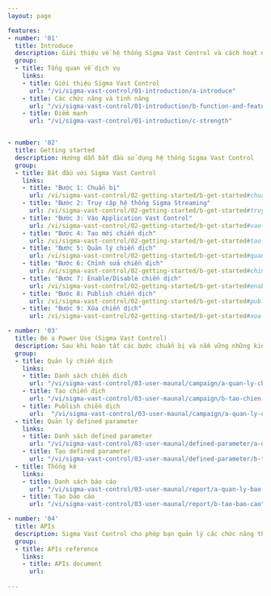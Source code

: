 ```yaml
---
layout: page

features:
- number: '01'
  title: Introduce
  description: Giới thiệu về hệ thống Sigma Vast Control và cách hoạt động của nó.
  group:
  - title: Tổng quan về dịch vụ
    links: 
    - title: Giới thiệu Sigma Vast Control
      url: "/vi/sigma-vast-control/01-introduction/a-introduce"
    - title: Các chức năng và tính năng
      url: "/vi/sigma-vast-control/01-introduction/b-function-and-feature"
    - title: Điểm mạnh
      url: "/vi/sigma-vast-control/01-introduction/c-strength"


- number: '02'
  title: Getting started
  description: Hướng dẫn bắt đầu sử dụng hệ thống Sigma Vast Control
  group:
  - title: Bắt đầu với Sigma Vast Control
    links:
    - title: "Bước 1: Chuẩn bị"
      url: /vi/sigma-vast-control/02-getting-started/b-get-started#chuan-bi
    - title: "Bước 2: Truy cập hệ thống Sigma Streaming"
      url: /vi/sigma-vast-control/02-getting-started/b-get-started#truy-cap-vao-he-thong-sigma-streaming
    - title: "Bước 3: Vào Application Vast Control"
      url: /vi/sigma-vast-control/02-getting-started/b-get-started#vao-application-vast-control
    - title: "Bước 4: Tạo mới chiến dịch"
      url: /vi/sigma-vast-control/02-getting-started/b-get-started#tao-moi-chien-dich
    - title: "Bước 5: Quản lý chiến dịch"
      url: /vi/sigma-vast-control/02-getting-started/b-get-started#quan-ly-chien-dich
    - title: "Bước 6: Chỉnh sửa chiến dịch"
      url: /vi/sigma-vast-control/02-getting-started/b-get-started#chinh-sua-chien-dich
    - title: "Bước 7: Enable/Disable chiến dịch"
      url: /vi/sigma-vast-control/02-getting-started/b-get-started#enable-disable-chien-dich
    - title: "Bước 8: Publish chiến dịch"
      url: /vi/sigma-vast-control/02-getting-started/b-get-started#publish-chien-dich
    - title: "Bước 9: Xóa chiến dịch"
      url: /vi/sigma-vast-control/02-getting-started/b-get-started#xoa-chien-dich

- number: '03'
  title: Be a Power Use (Sigma Vast Control)
  description: Sau khi hoàn tất các bước chuẩn bị và nắm vững những kiến thức cơ bản, danh sách này sẽ hỗ trợ bạn trong việc làm chủ hệ thống Sigma Vast Control
  group:
  - title: Quản lý chiến dịch
    links:
    - title: Danh sách chiến dịch
      url: "/vi/sigma-vast-control/03-user-maunal/campaign/a-quan-ly-chien-dich"
    - title: Tạo chiến dịch
      url: "/vi/sigma-vast-control/03-user-maunal/campaign/b-tao-chien-dich"
    - title: Publish chiến dịch
      url:  "/vi/sigma-vast-control/03-user-maunal/campaign/a-quan-ly-chien-dich"
  - title: Quản lý defined parameter
    links: 
    - title: Danh sách defined parameter
      url: "/vi/sigma-vast-control/03-user-maunal/defined-parameter/a-danh-sach-defined-parameter"
    - title: Tạo defined parameter
      url: "/vi/sigma-vast-control/03-user-maunal/defined-parameter/b-tao-defined-parameter"
  - title: Thống kê
    links:
    - title: Danh sách báo cáo
      url: "/vi/sigma-vast-control/03-user-maunal/report/a-quan-ly-bao-cao"
    - title: Tạo báo cáo
      url: "/vi/sigma-vast-control/03-user-maunal/report/b-tao-bao-cao"

- number: '04'
  title: APIs
  description: Sigma Vast Control cho phép bạn quản lý các chức năng thông qua api
  group:
  - title: APIs reference
    links:
    - title: APIs document
      url: 
  
---
```

<Timeline />
